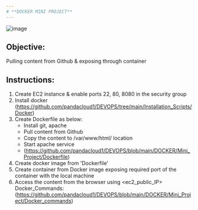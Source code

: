 ```yaml
---
# **DOCKER MINI PROJECT**
---
```


![image](https://github.com/pandacloud1/DEVOPS/assets/134182273/e7a14622-fc73-4036-b64c-e41f0f175b07)

## Objective:
Pulling content from Github & exposing through container

## Instructions:
1. Create EC2 instance & enable ports 22, 80, 8080 in the security group
2. Install docker
(https://github.com/pandacloud1/DEVOPS/tree/main/Installation_Scripts/Docker)
3. Create Dockerfile as below: 
   * Install git, apache
   * Pull content from Github
   * Copy the content to /var/www/html/ location
   * Start apache service
   * (https://github.com/pandacloud1/DEVOPS/blob/main/DOCKER/Mini_Project/Dockerfile)
4. Create docker image from 'Dockerfile'
5. Create container from Docker image exposing required port of the container with the local machine
6. Access the content from the browser using <ec2_public_IP>
Docker_Commands: (https://github.com/pandacloud1/DEVOPS/blob/main/DOCKER/Mini_Project/Docker_commands)
